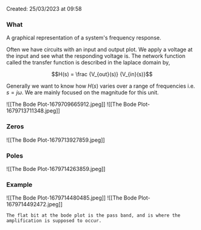 Created: 25/03/2023 at 09:58

### What
A graphical representation of a system's frequency response.

Often we have circuits with an input and output plot. We apply a voltage at the input and see what the responding voltage is. The network function called the transfer function is described in the laplace domain by,

$$H(s) = \frac {V_{out}(s)} {V_{in}(s)}$$

Generally we want to know how $H(s)$ varies over a range of frequencies i.e. $s=j\omega$. We are mainly focused on the magnitude for this unit.

![[The Bode Plot-1679709665912.jpeg]]
![[The Bode Plot-1679713711348.jpeg]]

### Zeros
![[The Bode Plot-1679713927859.jpeg]]

### Poles
![[The Bode Plot-1679714263859.jpeg]]

### Example
![[The Bode Plot-1679714480485.jpeg]]
![[The Bode Plot-1679714492472.jpeg]]

```ad-info
The flat bit at the bode plot is the pass band, and is where the amplification is supposed to occur.
```
